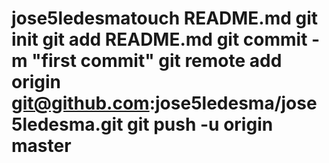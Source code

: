 jose5ledesmatouch README.md
git init
git add README.md
git commit -m "first commit"
git remote add origin git@github.com:jose5ledesma/jose5ledesma.git
git push -u origin master
============
